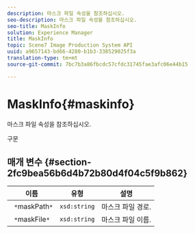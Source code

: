 ```yaml
---
description: 마스크 파일 속성을 참조하십시오.
seo-description: 마스크 파일 속성을 참조하십시오.
seo-title: MaskInfo
solution: Experience Manager
title: MaskInfo
topic: Scene7 Image Production System API
uuid: a9657143-bd66-4280-b1b3-338529025f3a
translation-type: tm+mt
source-git-commit: 7bc7b3a86fbcdc57cfdc31745fae3afc06e44b15

---
```



# MaskInfo{#maskinfo}

마스크 파일 속성을 참조하십시오.

구문

## 매개 변수 {#section-2fc9bea56b6d4b72b80d4f04c5f9b862}

| 이름 | 유형 | 설명 |
|---|---|---|
| ` *`maskPath`*` | `xsd:string` | 마스크 파일 경로. |
| ` *`maskFile`*` | `xsd:string` | 마스크 파일 이름. |

